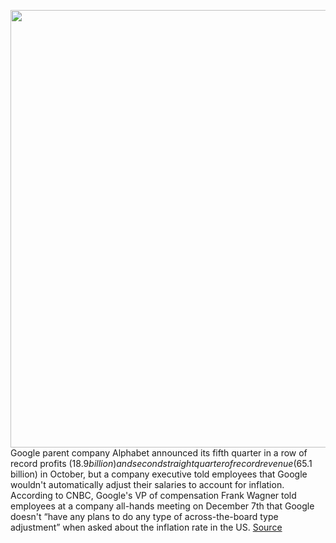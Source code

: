 <img src='https://cdn.vox-cdn.com/thumbor/eoecSfLUPuzYiFstJpr7xozD9LI=/0x0:2040x1360/1200x800/filters:focal(287x117:613x443)/cdn.vox-cdn.com/uploads/chorus_image/image/70256812/acastro_180427_1777_0001.0.jpg' width='700px' /><br/>
Google parent company Alphabet announced its fifth quarter in a row of record profits ($18.9 billion) and second straight quarter of record revenue ($65.1 billion) in October, but a company executive told employees that Google wouldn't automatically adjust their salaries to account for inflation. According to CNBC, Google's VP of compensation Frank Wagner told employees at a company all-hands meeting on December 7th that Google doesn't “have any plans to do any type of across-the-board type adjustment” when asked about the inflation rate in the US.
<a href='https://www.theverge.com/2021/12/10/22828132/google-employee-wages-inflation-2021-record-profits'> Source <a/>